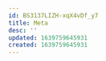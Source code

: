 ```yaml
---
id: BS3137LIZH-xqX4vDf_y7
title: Meta
desc: ''
updated: 1639759645931
created: 1639759645931
---
```


